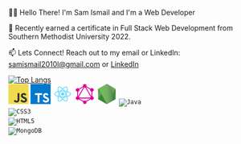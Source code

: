 👋🏾 Hello There! I'm Sam Ismail and I'm a Web Developer

🌱 Recently earned a certificate in Full Stack Web Development from Southern Methodist University 2022.

📫 Lets Connect! Reach out to my email or LinkedIn: samismail2010l@gmail.com or <a href="https://www.linkedin.com/in/sam-ismail-a7a462145/" target="_blank">LinkedIn</a>

[![Top Langs](https://github-readme-stats.vercel.app/api/top-langs/?username=samismail2010&layout=compact&theme=nord&show_icons=true_count=10&card_width=900)](https://github.com/samsimail2010/github-readme-stats)
<br>
<code><img height="40" alt="javascript" src="https://raw.githubusercontent.com/github/explore/80688e429a7d4ef2fca1e82350fe8e3517d3494d/topics/javascript/javascript.png"></code>
<code><img height="40" alt="typescript" src="https://raw.githubusercontent.com/github/explore/80688e429a7d4ef2fca1e82350fe8e3517d3494d/topics/typescript/typescript.png"></code>
<code><img height="40" alt="react" src="https://raw.githubusercontent.com/github/explore/80688e429a7d4ef2fca1e82350fe8e3517d3494d/topics/react/react.png"></code>
<code><img height="40" alt="graphql" src="https://raw.githubusercontent.com/github/explore/5c058a388828bb5fde0bcafd4bc867b5bb3f26f3/topics/graphql/graphql.png"></code>
<code><img height="40" alt="nodejs" src="https://raw.githubusercontent.com/github/explore/80688e429a7d4ef2fca1e82350fe8e3517d3494d/topics/nodejs/nodejs.png"></code>
<code><img src="https://edent.github.io/SuperTinyIcons/images/svg/java.svg" height="40" title="Java"><br></code>
<code><img src="https://edent.github.io/SuperTinyIcons/images/svg/css3.svg" height="40" title="CSS3"><br></code>
<code><img src="https://edent.github.io/SuperTinyIcons/images/svg/html5.svg" height="40" title="HTML5"><br></code>
<code><img src="https://edent.github.io/SuperTinyIcons/images/svg/mongodb.svg" height="40" title="MongoDB"><br></code>
